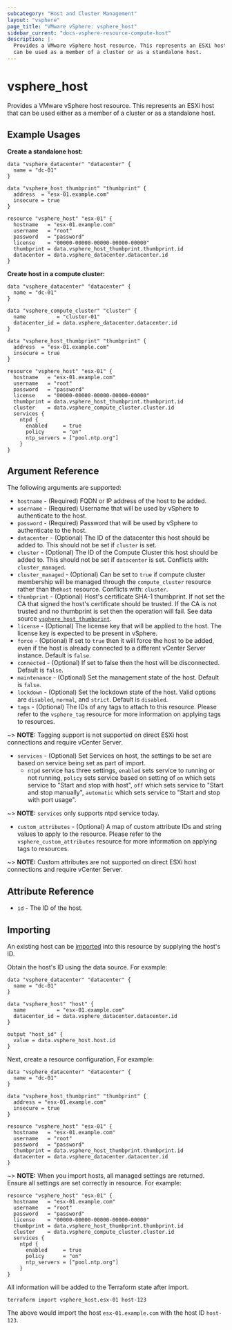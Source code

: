```yaml
---
subcategory: "Host and Cluster Management"
layout: "vsphere"
page_title: "VMware vSphere: vsphere_host"
sidebar_current: "docs-vsphere-resource-compute-host"
description: |-
  Provides a VMware vSphere host resource. This represents an ESXi host that
  can be used as a member of a cluster or as a standalone host.
---
```


# vsphere\_host

Provides a VMware vSphere host resource. This represents an ESXi host that
can be used either as a member of a cluster or as a standalone host.

## Example Usages

**Create a standalone host:**

```hcl
data "vsphere_datacenter" "datacenter" {
  name = "dc-01"
}

data "vsphere_host_thumbprint" "thumbprint" {
  address  = "esx-01.example.com"
  insecure = true
}

resource "vsphere_host" "esx-01" {
  hostname   = "esx-01.example.com"
  username   = "root"
  password   = "password"
  license    = "00000-00000-00000-00000-00000"
  thumbprint = data.vsphere_host_thumbprint.thumbprint.id
  datacenter = data.vsphere_datacenter.datacenter.id
}
```

**Create host in a compute cluster:**

```hcl
data "vsphere_datacenter" "datacenter" {
  name = "dc-01"
}

data "vsphere_compute_cluster" "cluster" {
  name          = "cluster-01"
  datacenter_id = data.vsphere_datacenter.datacenter.id
}

data "vsphere_host_thumbprint" "thumbprint" {
  address  = "esx-01.example.com"
  insecure = true
}

resource "vsphere_host" "esx-01" {
  hostname   = "esx-01.example.com"
  username   = "root"
  password   = "password"
  license    = "00000-00000-00000-00000-00000"
  thumbprint = data.vsphere_host_thumbprint.thumbprint.id
  cluster    = data.vsphere_compute_cluster.cluster.id
  services {
    ntpd {
      enabled     = true
      policy      = "on"
      ntp_servers = ["pool.ntp.org"]
    }
}
```

## Argument Reference

The following arguments are supported:

* `hostname` - (Required) FQDN or IP address of the host to be added.
* `username` - (Required) Username that will be used by vSphere to authenticate
  to the host.
* `password` - (Required) Password that will be used by vSphere to authenticate
  to the host.
* `datacenter` - (Optional) The ID of the datacenter this host should
  be added to. This should not be set if `cluster` is set.
* `cluster` - (Optional) The ID of the Compute Cluster this host should
  be added to. This should not be set if `datacenter` is set. Conflicts with:
  `cluster_managed`.
* `cluster_managed` - (Optional) Can be set to `true` if compute cluster
  membership will be managed through the `compute_cluster` resource rather
  than the`host` resource. Conflicts with: `cluster`.
* `thumbprint` - (Optional) Host's certificate SHA-1 thumbprint. If not set the
  CA that signed the host's certificate should be trusted. If the CA is not
  trusted and no thumbprint is set then the operation will fail. See data source
  [`vsphere_host_thumbprint`][docs-host-thumbprint-data-source].
* `license` - (Optional) The license key that will be applied to the host.
  The license key is expected to be present in vSphere.
* `force` - (Optional) If set to `true` then it will force the host to be added,
  even if the host is already connected to a different vCenter Server instance.
  Default is `false`.
* `connected` - (Optional) If set to false then the host will be disconnected.
  Default is `false`.
* `maintenance` - (Optional) Set the management state of the host.
  Default is `false`.
* `lockdown` - (Optional) Set the lockdown state of the host. Valid options are
  `disabled`, `normal`, and `strict`. Default is `disabled`.
* `tags` - (Optional) The IDs of any tags to attach to this resource. Please
  refer to the `vsphere_tag` resource for more information on applying
  tags to resources.

~> **NOTE:** Tagging support is not supported on direct ESXi host
connections and require vCenter Server.

* `services` - (Optional) Set Services on host, the settings to be set are based on service being set as part of import.
    * `ntpd` service has three settings, `enabled` sets service to running or not running, `policy` sets service based on setting of `on` which sets service to "Start and stop with host", `off` which sets service to "Start and stop manually", `automatic` which sets service to "Start and stop with port usage".

~> **NOTE:** `services` only supports ntpd service today.

* `custom_attributes` - (Optional) A map of custom attribute IDs and string
  values to apply to the resource. Please refer to the
  `vsphere_custom_attributes` resource for more information on applying
  tags to resources.

~> **NOTE:** Custom attributes are not supported on direct ESXi host
connections and require vCenter Server.

[docs-host-thumbprint-data-source]: /docs/providers/vsphere/d/host_thumbprint.html

## Attribute Reference

* `id` - The ID of the host.

## Importing

An existing host can be [imported][docs-import] into this resource by supplying
the host's ID.

[docs-import]: /docs/import/index.html

Obtain the host's ID using the data source. For example:

```hcl
data "vsphere_datacenter" "datacenter" {
  name = "dc-01"
}

data "vsphere_host" "host" {
  name          = "esx-01.example.com"
  datacenter_id = data.vsphere_datacenter.datacenter.id
}

output "host_id" {
  value = data.vsphere_host.host.id
}
```

Next, create a resource configuration, For example:

```hcl
data "vsphere_datacenter" "datacenter" {
  name = "dc-01"
}

data "vsphere_host_thumbprint" "thumbprint" {
  address = "esx-01.example.com"
  insecure = true
}

resource "vsphere_host" "esx-01" {
  hostname   = "esx-01.example.com"
  username   = "root"
  password   = "password"
  thumbprint = data.vsphere_host_thumbprint.thumbprint.id
  datacenter = data.vsphere_datacenter.datacenter.id
}
```

~> **NOTE:** When you import hosts, all managed settings are returned. Ensure all settings are set correctly in resource. For example:

```hcl
resource "vsphere_host" "esx-01" {
  hostname   = "esx-01.example.com"
  username   = "root"
  password   = "password"
  license    = "00000-00000-00000-00000-00000"
  thumbprint = data.vsphere_host_thumbprint.thumbprint.id
  cluster    = data.vsphere_compute_cluster.cluster.id
  services {
    ntpd {
      enabled     = true
      policy      = "on"
      ntp_servers = ["pool.ntp.org"]
    }
}
```

All information will be added to the Terraform state after import.

```console
terraform import vsphere_host.esx-01 host-123
```

The above would import the host `esx-01.example.com` with the host ID `host-123`.

